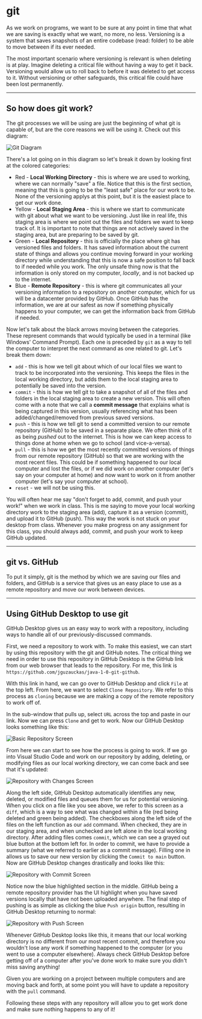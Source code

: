 # git

As we work on programs, we want to be sure at any point in time that what we are saving is exactly what we want, no more, no less. Versioning is a system that saves snapshots of an entire codebase (read: folder) to be able to move between if its ever needed.

The most important scenario where versioning is relevant is when deleting is at play. Imagine deleting a critical file without having a way to get it back. Versioning would allow us to roll back to before it was deleted to get access to it. Without versioning or other safeguards, this critical file could have been lost permanently.

---

## So how does git work?

The git processes we will be using are just the beginning of what git is capable of, but are the core reasons we will be using it. Check out this diagram:

![Git Diagram](Pictures/GitDiagram.svg)

There's a lot going on in this diagram so let's break it down by looking first at the colored categories:

- Red - **Local Working Directory** - this is where we are used to working, where we can normally "save" a file. Notice that this is the first section, meaning that this is going to be the "least safe" place for our work to be. None of the versioning applys at this point, but it is the easiest place to get our work done.
- Yellow - **Local Staging Area** - this is where we start to communicate with git about what we want to be versioning. Just like in real life, this staging area is where we point out the files and folders we want to keep track of. It is important to note that things are not actively saved in the staging area, but are preparing to be saved by git.
- Green - **Local Repository** - this is officially the place where git has versioned files and folders. It has saved information about the current state of things and allows you continue moving forward in your working directory while understanding that this is now a safe position to fall back to if needed while you work. The only unsafe thing now is that the information is only stored on my computer, _locally_, and is not backed up to the internet.
- Blue - **Remote Repository** - this is where git communicates all your versioning information to a repository on another computer, which for us will be a datacenter provided by GitHub. Once GitHub has the information, we are at our safest as now if something physically happens to your computer, we can get the information back from GitHub if needed.

Now let's talk about the black arrows moving between the categories. These represent commands that would typically be used in a terminal (like Windows' Command Prompt). Each one is preceded by `git` as a way to tell the computer to interpret the next command as one related to git. Let's break them down:

- `add` - this is how we tell git about which of our local files we want to track to be incorporated into the versioning. This keeps the files in the local working directory, but adds them to the local staging area to potentially be saved into the version.
- `commit` - this is how we tell git to take a snapshot of all of the files and folders in the local staging area to create a new version. This will often come with a note that we call a **commit message** that explains what is being captured in this version, usually referencing what has been added/changed/removed from previous saved versions.
- `push` - this is how we tell git to send a committed version to our remote repository (GitHub) to be saved in a separate place. We often think of it as being _pushed_ out to the internet. This is how we can keep access to things done at home when we go to school (and vice-a-versa).
- `pull` - this is how we get the most recently committed versions of things from our remote repository (GitHub) so that we are working with the most recent files. This could be if something happened to our local computer and lost the files, or if we did work on another computer (let's say on your computer at home) and now want to work on it from another computer (let's say your computer at school).
- `reset` - we will not be using this.

You will often hear me say "don't forget to add, commit, and push your work!" when we work in class. This is me saying to move your local working directory work to the staging area (add), capture it as a version (commit), and upload it to GitHub (push). This way the work is not stuck on your desktop from class. Whenever you make progress on any assignment for this class, you should always add, commit, and push your work to keep GitHub updated.

---

## git vs. GitHub

To put it simply, git is the method by which we are saving our files and folders, and GitHub is a service that gives us an easy place to use as a remote repository and move our work between devices.

---

## Using GitHub Desktop to use git

GitHub Desktop gives us an easy way to work with a repository, including ways to handle all of our previously-discussed commands.

First, we need a repository to work with. To make this easiest, we can start by using this repository with the git and GitHub notes. The critical thing we need in order to use this repository in GitHub Desktop is the GitHub link from our web browser that leads to the repository. For me, this link is `https://github.com/jguzauckas/java-1-0-git-github`.

With this link in hand, we can go over to GitHub Desktop and click `File` at the top left. From here, we want to select `Clone Repository`. We refer to this process as `cloning` because we are making a copy of the remote repository to work off of.

In the sub-window that pulls up, select `URL` across the top and paste in our link. Now we can press `Clone` and get to work. Now our GitHub Desktop looks something like this:

![Basic Repository Screen](Pictures/BaseGitHubDesktop.png)

From here we can start to see how the process is going to work. If we go into Visual Studio Code and work on our repository by adding, deleting, or modifying files as our local working directory, we can come back and see that it's updated:

![Repository with Changes Screen](Pictures/ChangesGitHubDesktop.png)

Along the left side, GitHub Desktop automatically identifies any new, deleted, or modified files and queues them for us for potential versioning. When you click on a file like you see above, we refer to this screen as a `diff`, which is a way to see what was changed within a file (red being deleted and green being added). The checkboxes along the left side of the files on the left function as our `add` command. When checked, they are in our staging area, and when unchecked are left alone in the local working directory. After adding files comes `commit`, which we can see a grayed out blue button at the bottom left for. In order to commit, we have to provide a summary (what we referred to earlier as a commit message). Filling one in allows us to save our new version by clicking the `Commit to main` button. Now are GitHub Desktop changes drastically and looks like this:

![Repository with Commit Screen](Pictures/CommitGitHubDesktop.png)

Notice now the blue highlighted section in the middle. GitHub being a remote repository provider has the UI highlight when you have saved versions locally that have not been uploaded anywhere. The final step of pushing is as simple as clicking the blue `Push origin` button, resulting in GitHub Desktop returning to normal:

![Repository with Push Screen](Pictures/PushGitHubDesktop.png)

Whenever GitHub Desktop looks like this, it means that our local working directory is no different from our most recent commit, and therefore you wouldn't lose any work if something happened to the computer (or you went to use a computer elsewhere). Always check GitHub Desktop before getting off of a computer after you've done work to make sure you didn't miss saving anything!

Given you are working on a project between multiple computers and are moving back and forth, at some point you will have to update a repository with the `pull` command.

Following these steps with any repository will allow you to get work done and make sure nothing happens to any of it!
